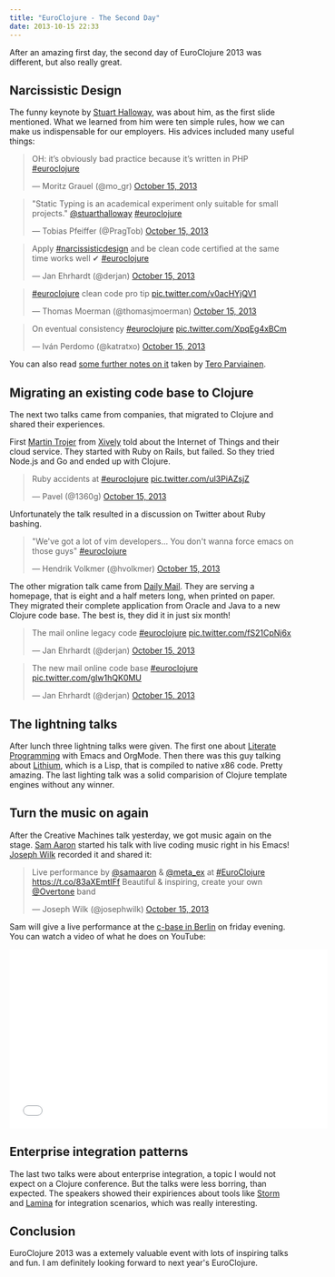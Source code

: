 ```yaml
---
title: "EuroClojure - The Second Day"
date: 2013-10-15 22:33
---
```


After an amazing first day, the second day of EuroClojure 2013 was
different, but also really great.

Narcissistic Design
-------------------

The funny keynote by
[Stuart Halloway](https://twitter.com/stuarthalloway), was about him,
as the first slide mentioned. What we learned from him were ten simple
rules, how we can make us indispensable for our employers. His advices
included many useful things:

<blockquote class="twitter-tweet"><p>OH: it’s obviously bad practice because it’s written in PHP <a href="https://twitter.com/search?q=%23euroclojure&amp;src=hash">#euroclojure</a></p>&mdash; Moritz Grauel (@mo_gr) <a href="https://twitter.com/mo_gr/statuses/390010067275497472">October 15, 2013</a></blockquote>

<blockquote class="twitter-tweet"><p>&quot;Static Typing is an academical experiment only suitable for small projects.&quot; <a href="https://twitter.com/stuarthalloway">@stuarthalloway</a> <a href="https://twitter.com/search?q=%23euroclojure&amp;src=hash">#euroclojure</a></p>&mdash; Tobias Pfeiffer (@PragTob) <a href="https://twitter.com/PragTob/statuses/390015882824785921">October 15, 2013</a></blockquote>

<blockquote class="twitter-tweet"><p>Apply <a href="https://twitter.com/search?q=%23narcissisticdesign&amp;src=hash">#narcissisticdesign</a> and be clean code certified at the same time works well ✔ <a href="https://twitter.com/search?q=%23euroclojure&amp;src=hash">#euroclojure</a></p>&mdash; Jan Ehrhardt (@derjan) <a href="https://twitter.com/derjan/statuses/390015271014260738">October 15, 2013</a></blockquote>

<blockquote class="twitter-tweet"><p><a href="https://twitter.com/search?q=%23euroclojure&amp;src=hash">#euroclojure</a> clean code pro tip <a href="http://t.co/v0acHYjQV1">pic.twitter.com/v0acHYjQV1</a></p>&mdash; Thomas Moerman (@thomasjmoerman) <a href="https://twitter.com/thomasjmoerman/statuses/390020671667183616">October 15, 2013</a></blockquote>

<blockquote class="twitter-tweet"><p>On eventual consistency <a href="https://twitter.com/search?q=%23euroclojure&amp;src=hash">#euroclojure</a> <a href="http://t.co/XpqEg4xBCm">pic.twitter.com/XpqEg4xBCm</a></p>&mdash; Iván Perdomo (@katratxo) <a href="https://twitter.com/katratxo/statuses/390020282993623040">October 15, 2013</a></blockquote>

You can also read
[some further notes on it](http://teropa.info/blog/2013/10/15/euroclojure-2013-narcissistic-design.html)
taken by [Tero Parviainen](https://twitter.com/teropa).

Migrating an existing code base to Clojure
------------------------------------------

The next two talks came from companies, that migrated to Clojure and
shared their experiences.

First [Martin Trojer](https://twitter.com/martintrojer) from
[Xively](https://xively.com) told about the Internet of Things and
their cloud service. They started with Ruby on Rails, but failed. So
they tried Node.js and Go and ended up with Clojure.

<blockquote class="twitter-tweet"><p>Ruby accidents at <a href="https://twitter.com/search?q=%23euroclojure&amp;src=hash">#euroclojure</a> <a href="http://t.co/ul3PiAZsjZ">pic.twitter.com/ul3PiAZsjZ</a></p>&mdash; Pavel (@1360g) <a href="https://twitter.com/1360g/statuses/390033432882864128">October 15, 2013</a></blockquote>

Unfortunately the talk resulted in a discussion on Twitter about Ruby
bashing.

<blockquote class="twitter-tweet"><p>&quot;We&#39;ve got a lot of vim developers... You don&#39;t wanna force emacs on those guys&quot; <a href="https://twitter.com/search?q=%23euroclojure&amp;src=hash">#euroclojure</a></p>&mdash; Hendrik Volkmer (@hvolkmer) <a href="https://twitter.com/hvolkmer/statuses/390036824506511360">October 15, 2013</a></blockquote>

The other migration talk came from
[Daily Mail](http://dailymail.co.uk). They are serving a homepage,
that is eight and a half meters long, when printed on paper. They
migrated their complete application from Oracle and Java to a new
Clojure code base. The best is, they did it in just six month!

<blockquote class="twitter-tweet"><p>The mail online legacy code <a href="https://twitter.com/search?q=%23euroclojure&amp;src=hash">#euroclojure</a> <a href="http://t.co/fS21CpNj6x">pic.twitter.com/fS21CpNj6x</a></p>&mdash; Jan Ehrhardt (@derjan) <a href="https://twitter.com/derjan/statuses/390042689573752832">October 15, 2013</a></blockquote>

<blockquote class="twitter-tweet"><p>The new mail online code base <a href="https://twitter.com/search?q=%23euroclojure&amp;src=hash">#euroclojure</a> <a href="http://t.co/gIw1hQK0MU">pic.twitter.com/gIw1hQK0MU</a></p>&mdash; Jan Ehrhardt (@derjan) <a href="https://twitter.com/derjan/statuses/390050827291078657">October 15, 2013</a></blockquote>

The lightning talks
-------------------

After lunch three lightning talks were given. The first one about
[Literate Programming](https://en.wikipedia.org/wiki/Literate_programming)
with Emacs and OrgMode. Then there was this guy talking about
[Lithium](https://github.com/nathell/lithium), which is a Lisp, that
is compiled to native x86 code. Pretty amazing. The last lighting talk
was a solid comparision of Clojure template engines without any
winner.

Turn the music on again
-----------------------

After the Creative Machines talk yesterday, we got music again on the
stage. [Sam Aaron](https://twitter.com/samaaron) started his talk with
live coding music right in his Emacs!
[Joseph Wilk](https://twitter.com/josephwilk) recorded it and shared
it:

<blockquote class="twitter-tweet"><p>Live performance by <a href="https://twitter.com/samaaron">@samaaron</a> &amp; <a href="https://twitter.com/meta_ex">@meta_ex</a> at <a href="https://twitter.com/search?q=%23EuroClojure&amp;src=hash">#EuroClojure</a> <a href="https://t.co/83aXEmtIFf">https://t.co/83aXEmtIFf</a> Beautiful &amp; inspiring, create your own <a href="https://twitter.com/overtone">@Overtone</a> band</p>&mdash; Joseph Wilk (@josephwilk) <a href="https://twitter.com/josephwilk/statuses/390134405752434689">October 15, 2013</a></blockquote>

Sam will give a live performance at the
[c-base in Berlin](https://www.google.com/maps/preview#!q=c-base+e.V.%2C+Rungestra%C3%9Fe%2C+Berlin%2C+Deutschland&data=!4m15!2m14!1m13!1s0x47a84e3b41c73ea7%3A0x94a319a092a3e717!3m8!1m3!1d446029!2d13.4247317!3d52.5068441!3m2!1i1152!2i1102!4f13.1!4m2!3d52.512845!4d13.420671)
on friday evening. You can watch a video of what he does on YouTube:

<iframe width="560" height="315" src="//www.youtube-nocookie.com/embed/zJqH5bNcIN0?rel=0" frameborder="0" allowfullscreen></iframe>

Enterprise integration patterns
-------------------------------

The last two talks were about enterprise integration, a topic I would
not expect on a Clojure conference. But the talks were less borring,
than expected. The speakers showed their expiriences about tools like
[Storm](http://storm-project.net/) and
[Lamina](https://github.com/ztellman/lamina) for integration
scenarios, which was really interesting.

Conclusion
----------

EuroClojure 2013 was a extemely valuable event with lots of inspiring
talks and fun. I am definitely looking forward to next year's
EuroClojure.
